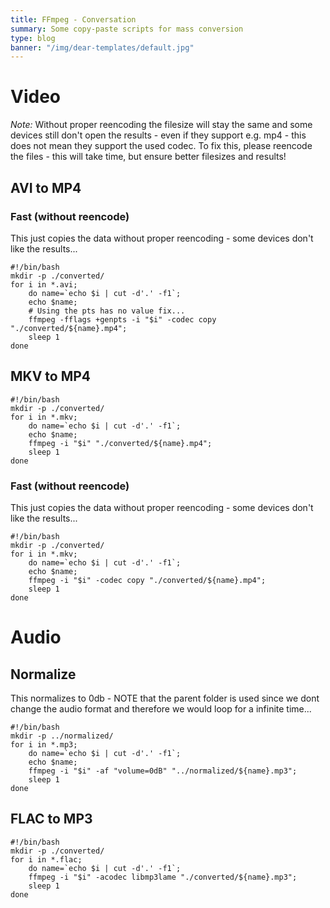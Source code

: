 ```yaml
---
title: FFmpeg - Conversation
summary: Some copy-paste scripts for mass conversion
type: blog
banner: "/img/dear-templates/default.jpg"
---
```


# Video #
_Note:_ Without proper reencoding the filesize will stay the same and some devices still don't open the results - even if they support e.g. mp4 - this does not mean they support the used codec. To fix this, please reencode the files - this will take time, but ensure better filesizes and results!

## AVI to MP4 ##

### Fast (without reencode) ###
This just copies the data without proper reencoding - some devices don't like the results...
```
#!/bin/bash
mkdir -p ./converted/
for i in *.avi;
    do name=`echo $i | cut -d'.' -f1`;
    echo $name;
    # Using the pts has no value fix...
    ffmpeg -fflags +genpts -i "$i" -codec copy "./converted/${name}.mp4";
    sleep 1
done
```

## MKV to MP4 ##
```
#!/bin/bash
mkdir -p ./converted/
for i in *.mkv;
    do name=`echo $i | cut -d'.' -f1`;
    echo $name;
    ffmpeg -i "$i" "./converted/${name}.mp4";
    sleep 1
done
```

### Fast (without reencode) ###
This just copies the data without proper reencoding - some devices don't like the results...
```
#!/bin/bash
mkdir -p ./converted/
for i in *.mkv;
    do name=`echo $i | cut -d'.' -f1`;
    echo $name;
    ffmpeg -i "$i" -codec copy "./converted/${name}.mp4";
    sleep 1
done
```

# Audio #

## Normalize ##
This normalizes to 0db - NOTE that the parent folder is used since we dont change the audio format and therefore we would loop for a infinite time...
```
#!/bin/bash
mkdir -p ../normalized/
for i in *.mp3;
    do name=`echo $i | cut -d'.' -f1`;
    echo $name;
    ffmpeg -i "$i" -af "volume=0dB" "../normalized/${name}.mp3";
    sleep 1
done
```

## FLAC to MP3 ##
```
#!/bin/bash
mkdir -p ./converted/
for i in *.flac;
    do name=`echo $i | cut -d'.' -f1`;
    ffmpeg -i "$i" -acodec libmp3lame "./converted/${name}.mp3";
    sleep 1
done
```
